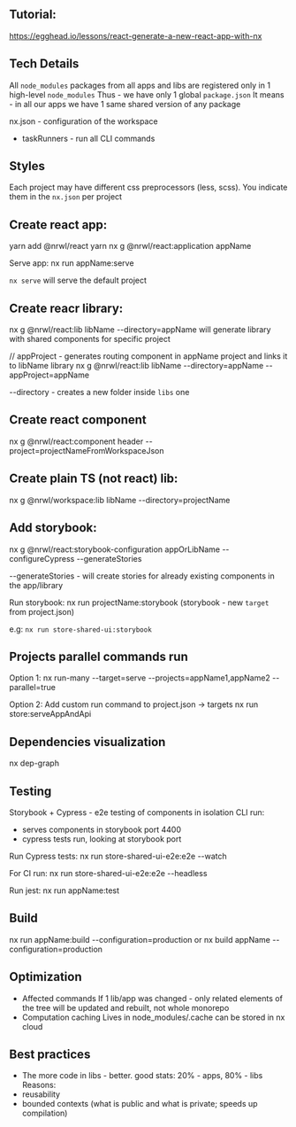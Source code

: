 ## Tutorial:
https://egghead.io/lessons/react-generate-a-new-react-app-with-nx

## Tech Details
All `node_modules` packages from all apps and libs are registered only in 1 high-level  `node_modules`
Thus - we have only 1 global `package.json`
It means - in all our apps we have 1 same shared version of any package

nx.json - configuration of the workspace
- taskRunners - run all CLI commands


## Styles
Each project may have different css preprocessors (less, scss).
You indicate them in the `nx.json` per project

## Create react app:
yarn add @nrwl/react
yarn nx g @nrwl/react:application appName

Serve app:
nx run appName:serve

`nx serve` will serve the default project


## Create reacr library:
nx g @nrwl/react:lib libName --directory=appName
will generate library with shared components for specific project

// appProject - generates routing component in appName project and links it to libName library
nx g @nrwl/react:lib libName --directory=appName --appProject=appName

--directory - creates a new folder inside `libs` one

## Create react component
nx g @nrwl/react:component header --project=projectNameFromWorkspaceJson


## Create plain TS (not react) lib:
nx g @nrwl/workspace:lib libName --directory=projectName

## Add storybook:
nx g @nrwl/react:storybook-configuration appOrLibName --configureCypress --generateStories

--generateStories - will create stories for already existing components in the app/library

Run storybook:
nx run projectName:storybook
(storybook - new `target` from project.json)

e.g:
`nx run store-shared-ui:storybook`

## Projects parallel commands run
Option 1:
nx run-many --target=serve --projects=appName1,appName2 --parallel=true

Option 2:
Add custom run command to project.json -> targets
nx run store:serveAppAndApi


## Dependencies visualization
nx dep-graph

## Testing
Storybook + Cypress - e2e testing of components in isolation
CLI run:
- serves components in storybook port 4400
- cypress tests run, looking at storybook port

Run Cypress tests:
nx run store-shared-ui-e2e:e2e --watch

For CI run:
nx run store-shared-ui-e2e:e2e --headless


Run jest:
nx run appName:test

## Build
nx run appName:build --configuration=production
or
nx build appName --configuration=production


## Optimization 
- Affected commands
If 1 lib/app was changed - only related elements of the tree will be updated and rebuilt, not whole monorepo
- Computation caching
Lives in node_modules/.cache
can be stored in nx cloud 

## Best practices
- The more code in libs - better. good stats: 20% - apps, 80% - libs
Reasons:
- reusability
- bounded contexts (what is public and what is private; speeds up compilation)
